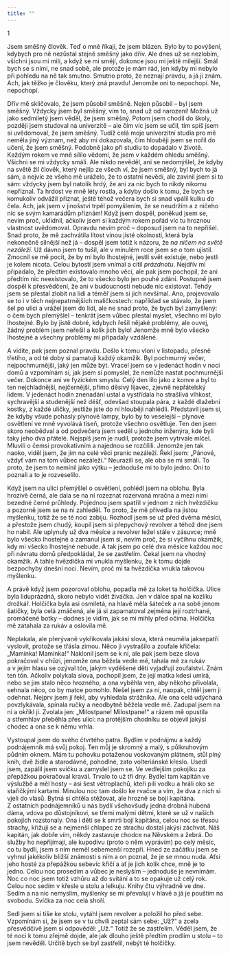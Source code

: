 ```yaml
---
title: ""
---
```


1

Jsem směšný člověk.
Teď o mně říkají, že jsem blázen.
Bylo by to povýšení, kdybych pro ně nezůstal stejně směšný jako dřív.
Ale dnes už se nezlobím, všichni jsou mi milí, a když se mi smějí, dokonce jsou mi ještě milejší.
Smál bych se s nimi, ne snad sobě, ale protože je mám rád, jen kdyby mi nebylo při pohledu na ně tak smutno.
Smutno proto, že neznají pravdu, a já ji znám.
Ach, jak těžko je člověku, který zná pravdu! Jenomže oni to nepochopí.
Ne, nepochopí.

Dřív mě skličovalo, že jsem působil směšně.
Nejen působil – byl jsem směšný.
Vždycky jsem byl směšný, vím to, snad už od narození! Možná už jako sedmiletý jsem věděl, že jsem směšný.
Potom jsem chodil do školy, později jsem studoval na univerzitě – ale čím víc jsem se učil, tím spíš jsem si uvědomoval, že jsem směšný.
Tudíž celá moje univerzitní studia pro mě neměla jiný význam, než aby mi dokazovala, čím hlouběji jsem se nořil do učení, že jsem směšný.
Podobně jako při studiu to dopadalo v životě.
Každým rokem ve mně sílilo vědomí, že jsem v každém ohledu směšný.
Všichni se mi vždycky smáli.
Ale nikdo nevěděl, ani se nedomýšlel, že kdyby na světě žil člověk, který nejlíp ze všech ví, že jsem směšný, byl bych to já sám, a nejvíc ze všeho mě uráželo, že to ostatní nevědí, ale zavinil jsem si to sám: vždycky jsem byl natolik hrdý, že ani za nic bych to nikdy nikomu nepřiznal.
Ta hrdost ve mně léty rostla, a kdyby došlo k tomu, že bych se komukoliv odvážil přiznat, ještě téhož večera bych si snad vpálil kulku do čela.
Ach, jak jsem v jinošství trpěl pomyšlením, že se neudržím a z ničeho nic se svým kamarádům přiznám! Když jsem dospěl, poněkud jsem se, nevím proč, uklidnil, ačkoliv jsem si každým rokem pořád víc tu hroznou vlastnost uvědomoval.
Opravdu nevím proč – doposud jsem na to nepřišel.
Snad proto, že mě zachvátila lítost vinou jisté okolnosti, která byla nekonečně silnější než já – dospěl jsem totiž k názoru, že _na ničem na světě nezáleží_.
Už dávno jsem to tušil, ale v minulém roce jsem se o tom ujistil.
Zmocnil se mě pocit, že by mi bylo lhostejné, jestli svět existuje, nebo jestli je kolem nicota.
Celou bytostí jsem vnímal a cítil _prázdnotu_.
Nejdřív mi připadalo, že předtím existovalo mnoho věcí, ale pak jsem pochopil, že ani předtím nic neexistovalo, že to všecko bylo jen pouhé zdání.
Postupně jsem dospěl k přesvědčení, že ani v budoucnosti nebude nic existovat.
Tehdy jsem se přestal zlobit na lidi a téměř jsem si jich nevšímal.
Ano, projevovalo se to i v těch nejnepatrnějších maličkostech: například se stávalo, že jsem šel po ulici a vrážel jsem do lidí, ale ne snad proto, že bych byl zamyšlený: o čem bych přemýšlel – tenkrát jsem vůbec přestal myslet, všechno mi bylo lhostejné.
Bylo by jistě dobré, kdybych řešil nějaké problémy, ale ouvej, žádný problém jsem neřešil a kolik jich bylo!
Jenomže mně bylo všecko lhostejné a všechny problémy mi připadaly vzdálené.

A vidíte, pak jsem poznal pravdu.
Došlo k tomu vloni v listopadu, přesně třetího, a od té doby si pamatuji každý okamžik.
Byl pochmurný večer, nejpochmurnější, jaký jen může být.
Vracel jsem se v jedenáct hodin v noci domů a vzpomínám si, jak jsem si pomyslel, že nemůže nastat pochmurnější večer.
Dokonce ani ve fyzickém smyslu.
Celý den lilo jako z konve a byl to ten nejchladnější, nejčernější, přímo děsivý lijavec, zjevně nepřátelský lidem.
V jedenáct hodin znenadání ustal a vystřídala ho strašlivá vlhkost, sychravější a studenější než déšť, odevšad stoupala pára, z každé dlažební kostky, z každé uličky, jestliže jste do ní hlouběji nahlédli.
Představil jsem si, že kdyby všude pohasly plynové lampy, bylo by to veselejší – plynové osvětlení ve mně vyvolává tíseň, protože všechno osvětluje.
Ten den jsem skoro neobědval a od podvečera jsem seděl u jednoho inženýra, kde byli taky jeho dva přátelé.
Nejspíš jsem je nudil, protože jsem vytrvale mlčel.
Mluvili o čemsi provokativním a najednou se rozčílili.
Jenomže jen tak naoko, viděl jsem, že jim na celé věci pranic nezáleží.
Řekl jsem: „Pánové, vždyť vám na tom vůbec nezáleží.“
Neurazili se, ale oba se mi smáli.
To proto, že jsem to nemínil jako výtku – jednoduše mi to bylo jedno.
Oni to poznali a to je rozveselilo.

Když jsem na ulici přemýšlel o osvětlení, pohlédl jsem na oblohu.
Byla hrozivě černá, ale dala se na ní rozeznat rozervaná mračna a mezi nimi bezedné černé průhledy.
Pojednou jsem spatřil v jednom z nich hvězdičku a pozorně jsem se na ni zahleděl.
To proto, že mě přivedla na jistou myšlenku, totiž že se té noci zabiju.
Rozhodl jsem se už před dvěma měsíci, a přestože jsem chudý, koupil jsem si přepychový revolver a téhož dne jsem ho nabil.
Ale uplynuly už dva měsíce a revolver ležel stále v zásuvce; mně bylo všecko lhostejné a zamanul jsem si, nevím proč, že si vyčíhnu okamžik, kdy mi všecko lhostejné nebude.
A tak jsem po celé dva měsíce každou noc při návratu domů předpokládal, že se zastřelím.
Čekal jsem na vhodný okamžik.
A tahle hvězdička mi vnukla myšlenku, že k tomu dojde bezpochyby dnešní noci.
Nevím, proč mi ta hvězdička vnukla takovou myšlenku.

A právě když jsem pozoroval oblohu, popadla mě za loket ta holčička.
Ulice byla liduprázdná, skoro nebylo vidět živáčka.
Jen v dálce spal na kozlíku drožkář.
Holčička byla asi osmiletá, na hlavě měla šáteček a na sobě jenom šatičky, byla celá zmáčená, ale já si zapamatoval zejména její roztrhané, promáčené botky – dodnes je vidím, jak se mi mihly před očima.
Holčička mě zatahala za rukáv a oslovila mě.

Neplakala, ale přerývaně vykřikovala jakási slova, která neuměla jaksepatří vyslovit, protože se třásla zimou.
Něco ji vystrašilo a zoufale křičela: „Maminka! Maminka!“ Naklonil jsem se k ní, ale pak jsem beze slova pokračoval v chůzi, jenomže ona běžela vedle mě, tahala mě za rukáv a v jejím hlasu se ozýval tón, jakým vyděšené děti vyjadřují zoufalství.
Znám ten tón. Ačkoliv polykala slova, pochopil jsem, že její matka kdesi umírá, nebo se jim stalo něco hrozného, a ona vyběhla ven, aby někoho přivolala, sehnala něco, co by matce pomohlo.
Nešel jsem za ní, naopak, chtěl jsem ji odehnat.
Nejprv jsem jí řekl, aby vyhledala strážníka.
Ale ona celá udýchaná povzlykávala, spínala ručky a neodbytně běžela vedle mě.
Zadupal jsem na ni a okřikl ji.
Zvolala jen: „Milostpane! Milostpane!“
a rázem mě opustila a střemhlav přeběhla přes ulici: na protějším chodníku se objevil jakýsi chodec a ona se k němu vrhla.

Vystoupal jsem do svého čtvrtého patra.
Bydlím v podnájmu a každý podnájemník má svůj pokoj.
Ten můj je skromný a malý, s půlkruhovým půdním oknem.
Mám tu pohovku potaženou voskovaným plátnem, stůl plný knih, dvě židle a starodávné, pohodlné, zato volteriánské křeslo.
Usedl jsem, zapálil jsem svíčku a zamyslel jsem se.
Ve vedlejším pokojíku za přepážkou pokračoval kravál.
Trvalo to už tři dny.
Bydlel tam kapitán ve výslužbě a měl hosty – asi šest větroplachů, kteří pili vodku a hráli oko se stařičkými kartami.
Minulou noc tam došlo ke rvačce a vím, že dva z nich si vjeli do vlasů.
Bytná si chtěla stěžovat, ale hrozně se bojí kapitána.
Z ostatních podnájemníků u nás bydlí všehovšudy jedna drobná hubená dáma, vdova po důstojníkovi, se třemi malými dětmi, které se už v našich pokojích rozstonaly.
Ona i děti se k smrti bojí kapitána, celou noc se třesou strachy, křižují se a nejmenší chlapec ze strachu dostal jakýsi záchvat.
Náš kapitán, jak dobře vím, někdy zastavuje chodce na Něvském a žebrá.
Do služby ho nepřijímají, ale kupodivu (proto o něm vyprávím) po celý měsíc, co tu bydlí, jsem s ním neměl sebemenší rozepři.
Hned ze začátku jsem se vyhnul jakékoliv bližší známosti s ním a on poznal, že je se mnou nuda.
Aťsi jeho hosté za přepážkou sebevíc křičí a ať je jich kolik chce, mně je to jedno.
Celou noc prosedím a vůbec je neslyším – jednoduše je nevnímám.
Noc co noc jsem totiž vzhůru až do svítání a to se opakuje už celý rok.
Celou noc sedím v křesle u stolu a lelkuju.
Knihy čtu výhradně ve dne.
Sedím a na nic nemyslím, myšlenky se mi převalují v hlavě a já je pouštím na svobodu.
Svíčka za noc celá shoří.

Sedl jsem si tiše ke stolu, vytáhl jsem revolver a položil ho před sebe.
Vzpomínám si, že jsem se v tu chvíli zeptal sám sebe: „Už?“ a zcela přesvědčivě jsem si odpověděl: „Už.“
Totiž že se zastřelím.
Věděl jsem, že té noci k tomu zřejmě dojde, ale jak dlouho ještě předtím prodlím u stolu – to jsem nevěděl.
Určitě bych se byl zastřelil, nebýt té holčičky.